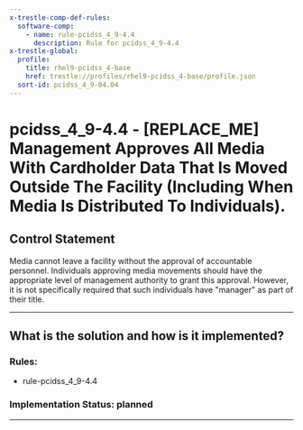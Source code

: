 ```yaml
---
x-trestle-comp-def-rules:
  software-comp:
    - name: rule-pcidss_4_9-4.4
      description: Rule for pcidss_4_9-4.4
x-trestle-global:
  profile:
    title: rhel9-pcidss_4-base
    href: trestle://profiles/rhel9-pcidss_4-base/profile.json
  sort-id: pcidss_4_9-04.04
---
```


# pcidss_4_9-4.4 - \[REPLACE_ME\] Management Approves All Media With Cardholder Data That Is Moved Outside The Facility (Including When Media Is Distributed To Individuals).

## Control Statement

Media cannot leave a facility without the approval of accountable personnel. Individuals
approving media movements should have the appropriate level of management authority to
grant this approval. However, it is not specifically required that such individuals have
"manager" as part of their title.

______________________________________________________________________

## What is the solution and how is it implemented?

<!-- For implementation status enter one of: implemented, partial, planned, alternative, not-applicable -->

<!-- Note that the list of rules under ### Rules: is read-only and changes will not be captured after assembly to JSON -->

<!-- Add control implementation description here for control: pcidss_4_9-4.4 -->

### Rules:

  - rule-pcidss_4_9-4.4

### Implementation Status: planned

______________________________________________________________________
